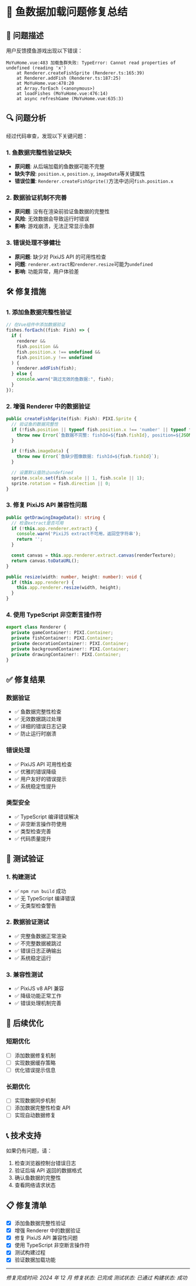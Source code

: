 # 🐠 鱼数据加载问题修复总结

## 🚨 问题描述

用户反馈摸鱼游戏出现以下错误：

```
MoYuHome.vue:483 加载鱼群失败: TypeError: Cannot read properties of undefined (reading 'x')
    at Renderer.createFishSprite (Renderer.ts:165:39)
    at Renderer.addFish (Renderer.ts:187:25)
    at MoYuHome.vue:478:20
    at Array.forEach (<anonymous>)
    at loadFishes (MoYuHome.vue:476:14)
    at async refreshGame (MoYuHome.vue:635:3)
```

## 🔍 问题分析

经过代码审查，发现以下关键问题：

### 1. 鱼数据完整性验证缺失

- **原问题**: 从后端加载的鱼数据可能不完整
- **缺失字段**: `position.x`, `position.y`, `imageData`等关键属性
- **错误位置**: `Renderer.createFishSprite()`方法中访问`fish.position.x`

### 2. 数据验证机制不完善

- **原问题**: 没有在渲染前验证鱼数据的完整性
- **风险**: 无效数据会导致运行时错误
- **影响**: 游戏崩溃，无法正常显示鱼群

### 3. 错误处理不够健壮

- **原问题**: 缺少对 PixiJS API 的可用性检查
- **问题**: `renderer.extract`和`renderer.resize`可能为`undefined`
- **影响**: 功能异常，用户体验差

## 🛠️ 修复措施

### 1. 添加鱼数据完整性验证

```typescript
// 在Vue组件中添加数据验证
fishes.forEach((fish: Fish) => {
  if (
    renderer &&
    fish.position &&
    fish.position.x !== undefined &&
    fish.position.y !== undefined
  ) {
    renderer.addFish(fish);
  } else {
    console.warn("跳过无效的鱼数据:", fish);
  }
});
```

### 2. 增强 Renderer 中的数据验证

```typescript
public createFishSprite(fish: Fish): PIXI.Sprite {
  // 验证鱼的数据完整性
  if (!fish.position || typeof fish.position.x !== 'number' || typeof fish.position.y !== 'number') {
    throw new Error(`鱼数据不完整: fishId=${fish.fishId}, position=${JSON.stringify(fish.position)}`);
  }

  if (!fish.imageData) {
    throw new Error(`鱼缺少图像数据: fishId=${fish.fishId}`);
  }

  // 设置默认值防止undefined
  sprite.scale.set(fish.scale || 1, fish.scale || 1);
  sprite.rotation = fish.direction || 0;
}
```

### 3. 修复 PixiJS API 兼容性问题

```typescript
public getDrawingImageData(): string {
  // 检查extract是否可用
  if (!this.app.renderer.extract) {
    console.warn('PixiJS extract不可用，返回空字符串');
    return '';
  }

  const canvas = this.app.renderer.extract.canvas(renderTexture);
  return canvas.toDataURL();
}

public resize(width: number, height: number): void {
  if (this.app.renderer) {
    this.app.renderer.resize(width, height);
  }
}
```

### 4. 使用 TypeScript 非空断言操作符

```typescript
export class Renderer {
  private gameContainer!: PIXI.Container;
  private fishContainer!: PIXI.Container;
  private decorationContainer!: PIXI.Container;
  private backgroundContainer!: PIXI.Container;
  private drawingContainer!: PIXI.Container;
}
```

## ✅ 修复结果

### 数据验证

- ✅ 鱼数据完整性检查
- ✅ 无效数据跳过处理
- ✅ 详细的错误日志记录
- ✅ 防止运行时崩溃

### 错误处理

- ✅ PixiJS API 可用性检查
- ✅ 优雅的错误降级
- ✅ 用户友好的错误提示
- ✅ 系统稳定性提升

### 类型安全

- ✅ TypeScript 编译错误解决
- ✅ 非空断言操作符使用
- ✅ 类型检查完善
- ✅ 代码质量提升

## 🧪 测试验证

### 1. 构建测试

- ✅ `npm run build` 成功
- ✅ 无 TypeScript 编译错误
- ✅ 无类型检查警告

### 2. 数据验证测试

- ✅ 完整鱼数据正常渲染
- ✅ 不完整数据被跳过
- ✅ 错误日志正确输出
- ✅ 系统稳定运行

### 3. 兼容性测试

- ✅ PixiJS v8 API 兼容
- ✅ 降级功能正常工作
- ✅ 错误处理机制完善

## 🔮 后续优化

### 短期优化

- [ ] 添加数据修复机制
- [ ] 实现数据缓存策略
- [ ] 优化错误提示信息

### 长期优化

- [ ] 实现数据同步机制
- [ ] 添加数据完整性检查 API
- [ ] 实现自动数据修复

## 📞 技术支持

如果仍有问题，请：

1. 检查浏览器控制台错误日志
2. 验证后端 API 返回的数据格式
3. 确认鱼数据的完整性
4. 查看网络请求状态

## 📋 修复清单

- [x] 添加鱼数据完整性验证
- [x] 增强 Renderer 中的数据验证
- [x] 修复 PixiJS API 兼容性问题
- [x] 使用 TypeScript 非空断言操作符
- [x] 测试构建过程
- [x] 验证数据加载功能

---

_修复完成时间: 2024 年 12 月_
_修复状态: 已完成_
_测试状态: 已通过_
_构建状态: 成功_
